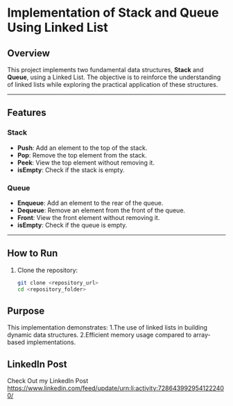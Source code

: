 # Implementation of Stack and Queue Using Linked List

## **Overview**
This project implements two fundamental data structures, **Stack** and **Queue**, using a Linked List. The objective is to reinforce the understanding of linked lists while exploring the practical application of these structures.

---

## **Features**
### Stack
- **Push**: Add an element to the top of the stack.
- **Pop**: Remove the top element from the stack.
- **Peek**: View the top element without removing it.
- **isEmpty**: Check if the stack is empty.

### Queue
- **Enqueue**: Add an element to the rear of the queue.
- **Dequeue**: Remove an element from the front of the queue.
- **Front**: View the front element without removing it.
- **isEmpty**: Check if the queue is empty.

---

## **How to Run**
1. Clone the repository:
   ```bash
   git clone <repository_url>
   cd <repository_folder>

## **Purpose**
This implementation demonstrates:
1.The use of linked lists in building dynamic data structures.
2.Efficient memory usage compared to array-based implementations.

## **LinkedIn Post**
Check Out my LinkedIn Post https://www.linkedin.com/feed/update/urn:li:activity:7286439929541222400/

